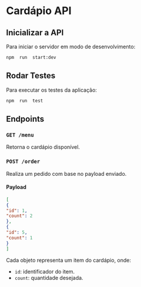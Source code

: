 
# Cardápio API
## Inicializar a API
Para iniciar o servidor em modo de desenvolvimento:
```bash
npm  run  start:dev
```
## Rodar Testes
Para executar os testes da aplicação:
```bash
npm  run  test
```
## Endpoints
### `GET /menu`
Retorna o cardápio disponível.
### `POST /order`
Realiza um pedido com base no payload enviado.
#### Payload
```json
[
{
"id": 1,
"count": 2
},
{
"id": 5,
"count": 1
}
]
```
Cada objeto representa um item do cardápio, onde:
-  `id`: identificador do item.
-  `count`: quantidade desejada.